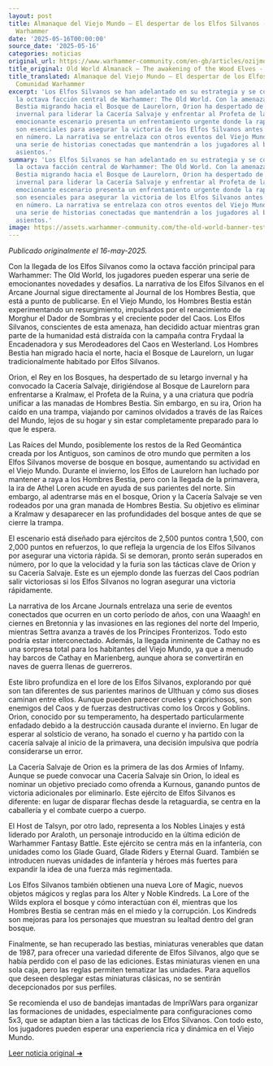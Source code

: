 ```yaml
---
layout: post
title: Almanaque del Viejo Mundo – El despertar de los Elfos Silvanos - Comunidad
  Warhammer
date: '2025-05-16T00:00:00'
source_date: '2025-05-16'
categories: noticias
original_url: https://www.warhammer-community.com/en-gb/articles/ozijmoha/old-world-almanack-the-awakening-of-the-wood-elves/
title_original: Old World Almanack – The awakening of the Wood Elves - Warhammer Community
title_translated: Almanaque del Viejo Mundo – El despertar de los Elfos Silvanos -
  Comunidad Warhammer
excerpt: 'Los Elfos Silvanos se han adelantado en su estrategia y se convierten en
  la octava facción central de Warhammer: The Old World. Con la amenaza de los Hombres
  Bestia migrando hacia el Bosque de Laurelorn, Orion ha despertado de su letargo
  invernal para liderar la Cacería Salvaje y enfrentar al Profeta de la Ruina. Este
  emocionante escenario presenta un enfrentamiento urgente donde la rapidez y la furia
  son esenciales para asegurar la victoria de los Elfos Silvanos antes de ser superados
  en número. La narrativa se entrelaza con otros eventos del Viejo Mundo, prometiendo
  una serie de historias conectadas que mantendrán a los jugadores al borde de sus
  asientos.'
summary: 'Los Elfos Silvanos se han adelantado en su estrategia y se convierten en
  la octava facción central de Warhammer: The Old World. Con la amenaza de los Hombres
  Bestia migrando hacia el Bosque de Laurelorn, Orion ha despertado de su letargo
  invernal para liderar la Cacería Salvaje y enfrentar al Profeta de la Ruina. Este
  emocionante escenario presenta un enfrentamiento urgente donde la rapidez y la furia
  son esenciales para asegurar la victoria de los Elfos Silvanos antes de ser superados
  en número. La narrativa se entrelaza con otros eventos del Viejo Mundo, prometiendo
  una serie de historias conectadas que mantendrán a los jugadores al borde de sus
  asientos.'
image: https://assets.warhammer-community.com/the-old-world-banner-test.jpg
---
```


*Publicado originalmente el 16-may-2025.*


Con la llegada de los Elfos Silvanos como la octava facción principal para Warhammer: The Old World, los jugadores pueden esperar una serie de emocionantes novedades y desafíos. La narrativa de los Elfos Silvanos en el Arcane Journal sigue directamente al Journal de los Hombres Bestia, que está a punto de publicarse. En el Viejo Mundo, los Hombres Bestia están experimentando un resurgimiento, impulsados por el renacimiento de Morghur el Dador de Sombras y el creciente poder del Caos. Los Elfos Silvanos, conscientes de esta amenaza, han decidido actuar mientras gran parte de la humanidad está distraída con la campaña contra Frydaal la Encadenadora y sus Merodeadores del Caos en Westerland. Los Hombres Bestia han migrado hacia el norte, hacia el Bosque de Laurelorn, un lugar tradicionalmente habitado por Elfos Silvanos.

Orion, el Rey en los Bosques, ha despertado de su letargo invernal y ha convocado la Cacería Salvaje, dirigiéndose al Bosque de Laurelorn para enfrentarse a Kralmaw, el Profeta de la Ruina, y a una criatura que podría unificar a las manadas de Hombres Bestia. Sin embargo, en su ira, Orion ha caído en una trampa, viajando por caminos olvidados a través de las Raíces del Mundo, lejos de su hogar y sin estar completamente preparado para lo que le espera.

Las Raíces del Mundo, posiblemente los restos de la Red Geomántica creada por los Antiguos, son caminos de otro mundo que permiten a los Elfos Silvanos moverse de bosque en bosque, aumentando su actividad en el Viejo Mundo. Durante el invierno, los Elfos de Laurelorn han luchado por mantener a raya a los Hombres Bestia, pero con la llegada de la primavera, la ira de Athel Loren acude en ayuda de sus parientes del norte. Sin embargo, al adentrarse más en el bosque, Orion y la Cacería Salvaje se ven rodeados por una gran manada de Hombres Bestia. Su objetivo es eliminar a Kralmaw y desaparecer en las profundidades del bosque antes de que se cierre la trampa.

El escenario está diseñado para ejércitos de 2,500 puntos contra 1,500, con 2,000 puntos en refuerzos, lo que refleja la urgencia de los Elfos Silvanos por asegurar una victoria rápida. Si se demoran, pronto serán superados en número, por lo que la velocidad y la furia son las tácticas clave de Orion y su Cacería Salvaje. Este es un ejemplo donde las fuerzas del Caos podrían salir victoriosas si los Elfos Silvanos no logran asegurar una victoria rápidamente.

La narrativa de los Arcane Journals entrelaza una serie de eventos conectados que ocurren en un corto período de años, con una Waaagh! en ciernes en Bretonnia y las invasiones en las regiones del norte del Imperio, mientras Settra avanza a través de los Príncipes Fronterizos. Todo esto podría estar interconectado. Además, la llegada inminente de Cathay no es una sorpresa total para los habitantes del Viejo Mundo, ya que a menudo hay barcos de Cathay en Marienberg, aunque ahora se convertirán en naves de guerra llenas de guerreros.

Este libro profundiza en el lore de los Elfos Silvanos, explorando por qué son tan diferentes de sus parientes marinos de Ulthuan y cómo sus dioses caminan entre ellos. Aunque pueden parecer crueles y caprichosos, son enemigos del Caos y de fuerzas destructivas como los Orcos y Goblins. Orion, conocido por su temperamento, ha despertado particularmente enfadado debido a la destrucción causada durante el invierno. En lugar de esperar al solsticio de verano, ha sonado el cuerno y ha partido con la cacería salvaje al inicio de la primavera, una decisión impulsiva que podría considerarse un error.

La Cacería Salvaje de Orion es la primera de las dos Armies of Infamy. Aunque se puede convocar una Cacería Salvaje sin Orion, lo ideal es nominar un objetivo preciado como ofrenda a Kurnous, ganando puntos de victoria adicionales por eliminarlo. Este ejército de Elfos Silvanos es diferente: en lugar de disparar flechas desde la retaguardia, se centra en la caballería y el combate cuerpo a cuerpo.

El Host de Talsyn, por otro lado, representa a los Nobles Linajes y está liderado por Araloth, un personaje introducido en la última edición de Warhammer Fantasy Battle. Este ejército se centra más en la infantería, con unidades como los Glade Guard, Glade Riders y Eternal Guard. También se introducen nuevas unidades de infantería y héroes más fuertes para expandir la idea de una fuerza más regimentada.

Los Elfos Silvanos también obtienen una nueva Lore of Magic, nuevos objetos mágicos y reglas para los Alter y Noble Kindreds. La Lore of the Wilds explora el bosque y cómo interactúan con él, mientras que los Hombres Bestia se centran más en el miedo y la corrupción. Los Kindreds son mejoras para los personajes que muestran su lealtad dentro del gran bosque.

Finalmente, se han recuperado las bestias, miniaturas venerables que datan de 1987, para ofrecer una variedad diferente de Elfos Silvanos, algo que se había perdido con el paso de las ediciones. Estas miniaturas vienen en una sola caja, pero las reglas permiten tematizar las unidades. Para aquellos que deseen desplegar estas miniaturas clásicas, no se sentirán decepcionados por sus perfiles.

Se recomienda el uso de bandejas imantadas de ImpriWars para organizar las formaciones de unidades, especialmente para configuraciones como 5x3, que se adaptan bien a las tácticas de los Elfos Silvanos. Con todo esto, los jugadores pueden esperar una experiencia rica y dinámica en el Viejo Mundo.


[Leer noticia original ➜](https://www.warhammer-community.com/en-gb/articles/ozijmoha/old-world-almanack-the-awakening-of-the-wood-elves/)